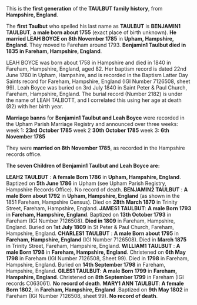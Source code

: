 This is the **first generation** of the **TAULBUT family history**, from **Hampshire, England**. 

The **first Taulbut** who spelled his last name as **TAULBUT** is **BENJAMIN1 TAULBUT**, **a male born about 1755** (exact place of birth unknown). **He married LEAH BOYCE on 8th November 1785** in **Upham, Hampshire, England**. They moved to Fareham around 1793. **Benjamin1 Taulbut died in 1835 in Fareham, Hampshire, England**.

LEAH BOYCE was born about 1758 in Hampshire and died in 1840 in Fareham, Hampshire, England, aged 82. Her baptism record is dated 22nd June 1760 in Upham, Hampshire, and is recorded in the Baptism Latter Day Saints record for Fareham, Hampshire, England (IGI Number 7126508, sheet 99). Leah Boyce was buried on 3rd July 1840 in Saint Peter & Paul Church, Fareham, Hampshire, England. The burial record (Number 2182) is under the name of LEAH TALBOTT, and I correlated this using her age at death (82) with her birth year.

**Marriage banns** for **Benjamin1 Taulbut and Leah Boyce** were recorded in the Upham Parish Marriage Registry and announced over three weeks:
week 1: **23rd October 1785**
week 2 **30th October 1785**
week 3: **6th November 1785**

They were **married on 8th November 1785**, as recorded in the Hampshire records office.

**The seven Children of Benjamin1 Taulbut and Leah Boyce are:**

**LEAH2 TAULBUT** : **A female Born 1786** in **Upham, Hampshire, England**. Baptized on **5th June 1786** in Upham (see Upham Parish Registry, Hampshire Records Office). No record of death.
**BENJAMIN2 TAULBUT** : **A male Born about 1792** in **Upham, Hampshire, England** (as shown in the 1851 Fareham, Hampshire Census). Died on **28th March 1870** in Trinity Street, Fareham, Hampshire, England.
**JAMES1 TAULBUT**: **A male  Born 1793** in **Fareham, Hampshire, England**. Baptized on **13th October 1793** in Fareham (IGI Number 7126508). **Died in 1809** in Fareham, Hampshire, England. Buried on **1st July 1809** in St Peter & Paul Church, Fareham, Hampshire, England.
**CHARLES1 TAULBUT** : **A male Born about 1795** in **Fareham, Hampshire, England** (IGI Number 7126508). Died in **March 1875** in Trinity Street, Fareham, Hampshire, England.
**WILLIAM1 TAULBUT** : **A male Born 1798** in **Fareham, Hampshire, England**. Christened on **6th May 1798** in Fareham (IGI Number 7126508, Sheet 99). Died in **1798** in Fareham, Hampshire, England. Buried on **14th September 1798** in Fareham, Hampshire, England.
**GILES1 TAULBUT**: **A male Born 1799** in **Fareham, Hampshire, England**. Christened on **8th September 1799** in Fareham (IGI records C063061). **No record of death**.
**MARY1 ANN TAULBUT**: **A female Born 1802**, in **Fareham, Hampshire, England** .Baptized on **9th May 1802** in Fareham (IGI Number 7126508, sheet 99). **No record of death**.